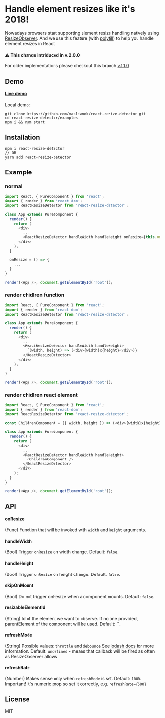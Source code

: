 # Handle element resizes like it's 2018!

Nowadays browsers start supporting element resize handling natively using [ResizeObserver](https://wicg.github.io/ResizeObserver/). And we use this feature (with [polyfill](https://github.com/que-etc/resize-observer-polyfill)) to help you handle element resizes in React.

#### ⚠️ This change intriduced in v.2.0.0

For older implementations please checkout this branch [v.1.1.0](https://github.com/maslianok/react-resize-detector/tree/4fef26243ae4b3aeb386cca8bd829d3299a4a494)

## Demo

#### [Live demo](http://maslianok.github.io/react-resize-detector/)

Local demo:

```
git clone https://github.com/maslianok/react-resize-detector.git
cd react-resize-detector/examples
npm i && npm start
```

## Installation

```
npm i react-resize-detector
// OR
yarn add react-resize-detector
```

## Example

### normal

```javascript
import React, { PureComponent } from 'react';
import { render } from 'react-dom';
import ReactResizeDetector from 'react-resize-detector';

class App extends PureComponent {
  render() {
    return (
      <div>
        ...
        <ReactResizeDetector handleWidth handleHeight onResize={this.onResize} />
      </div>
    );
  }

  onResize = () => {
    ...
  }
}

render(<App />, document.getElementById('root'));
```

### render chidlren function

```javascript
import React, { PureComponent } from 'react';
import { render } from 'react-dom';
import ReactResizeDetector from 'react-resize-detector';

class App extends PureComponent {
  render() {
    return (
      <div>
        ...
        <ReactResizeDetector handleWidth handleHeight>
          {(width, height) => (<div>{width}x{height}</div>)}
        </ReactResizeDetector>
      </div>
    );
  }
}

render(<App />, document.getElementById('root'));
```

### render chidlren react element

```javascript
import React, { PureComponent } from 'react';
import { render } from 'react-dom';
import ReactResizeDetector from 'react-resize-detector';

const ChildrenComponent = ({ width, height }) => (<div>{width}x{height}</div>);

class App extends PureComponent {
  render() {
    return (
      <div>
        ...
        <ReactResizeDetector handleWidth handleHeight>
          <ChildrenComponent />
        </ReactResizeDetector>
      </div>
    );
  }
}

render(<App />, document.getElementById('root'));
```

## API

#### onResize

(Func) Function that will be invoked with `width` and `height` arguments.

#### handleWidth

(Bool) Trigger `onResize` on width change. Default: `false`.

#### handleHeight

(Bool) Trigger `onResize` on height change. Default: `false`.

#### skipOnMount

(Bool) Do not trigger onResize when a component mounts. Default: `false`.

#### resizableElementId

(String) Id of the element we want to observe. If no one provided, parentElement of the component will be used. Default: ``.

#### refreshMode

(String) Possible values: `throttle` and `debounce` See [lodash docs](https://lodash.com/docs#debounce) for more information. Default: `undefined` - means that callback will be fired as often as ResizeObserver allows

#### refreshRate

(Number) Makes sense only when `refreshMode` is set. Default: `1000`. Important! It's numeric prop so set it correctly, e.g. `refreshRate={500}`

## License

MIT

